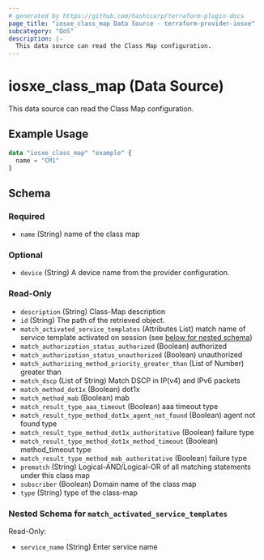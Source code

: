 ```yaml
---
# generated by https://github.com/hashicorp/terraform-plugin-docs
page_title: "iosxe_class_map Data Source - terraform-provider-iosxe"
subcategory: "QoS"
description: |-
  This data source can read the Class Map configuration.
---
```


# iosxe_class_map (Data Source)

This data source can read the Class Map configuration.

## Example Usage

```terraform
data "iosxe_class_map" "example" {
  name = "CM1"
}
```

<!-- schema generated by tfplugindocs -->
## Schema

### Required

- `name` (String) name of the class map

### Optional

- `device` (String) A device name from the provider configuration.

### Read-Only

- `description` (String) Class-Map description
- `id` (String) The path of the retrieved object.
- `match_activated_service_templates` (Attributes List) match name of service template activated on session (see [below for nested schema](#nestedatt--match_activated_service_templates))
- `match_authorization_status_authorized` (Boolean) authorized
- `match_authorization_status_unauthorized` (Boolean) unauthorized
- `match_authorizing_method_priority_greater_than` (List of Number) greater than
- `match_dscp` (List of String) Match DSCP in IP(v4) and IPv6 packets
- `match_method_dot1x` (Boolean) dot1x
- `match_method_mab` (Boolean) mab
- `match_result_type_aaa_timeout` (Boolean) aaa timeout type
- `match_result_type_method_dot1x_agent_not_found` (Boolean) agent not found type
- `match_result_type_method_dot1x_authoritative` (Boolean) failure type
- `match_result_type_method_dot1x_method_timeout` (Boolean) method_timeout type
- `match_result_type_method_mab_authoritative` (Boolean) failure type
- `prematch` (String) Logical-AND/Logical-OR of all matching statements under this class map
- `subscriber` (Boolean) Domain name of the class map
- `type` (String) type of the class-map

<a id="nestedatt--match_activated_service_templates"></a>
### Nested Schema for `match_activated_service_templates`

Read-Only:

- `service_name` (String) Enter service name
